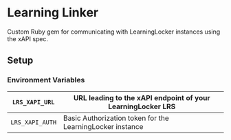 # Learning Linker

Custom Ruby gem for communicating with LearningLocker instances using the xAPI spec.

## Setup

### Environment Variables

| `LRS_XAPI_URL`  | URL leading to the xAPI endpoint of your LearningLocker LRS |
| --------------- | ----------------------------------------------------------- |
| `LRS_XAPI_AUTH` | Basic Authorization token for the LearningLocker instance   |
